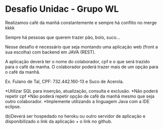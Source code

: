 # Desafio Unidac - Grupo WL

Realizamos café da manhã constantemente e sempre há conflito no merge kkkk

Sempre há pessoas que querem trazer pão, bolo, suco...

Nesse desafio é necessário que seja montando uma aplicação web (front a sua escolha) com backend em JAVA (REST).

A aplicação deverá ter o nome do colaborador, cpf e o que será trazido para o café da manha. O colaborador poderá trazer mais de um opção para o café da manhã.

Ex. Fulano de Tal, CPF: 732.442.160-13 e Suco de Acerola.

*Utilizar SQL para inserção, atualização, consulta e exclusão.
*Não poderá repetir cpf
*Não poderá repetir opção de café da manhã mesmo que seja outro colaborador.
*Implemente utilizando a linguagem Java com a IDE eclipse.

(b)Deverá ser hospedado no heroku ou outro servidor de aplicação e disponibilizado o link da aplicação + o link no github.
